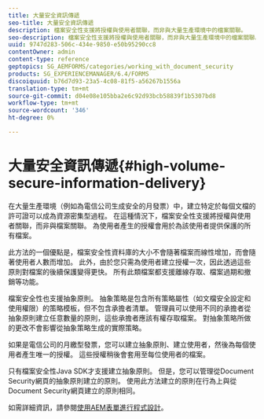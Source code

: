 ```yaml
---
title: 大量安全資訊傳遞
seo-title: 大量安全資訊傳遞
description: 檔案安全性支援將授權與使用者關聯，而非與大量生產環境中的檔案關聯。
seo-description: 檔案安全性支援將授權與使用者關聯，而非與大量生產環境中的檔案關聯。
uuid: 9747d283-506c-434e-9850-e50b95290cc8
contentOwner: admin
content-type: reference
geptopics: SG_AEMFORMS/categories/working_with_document_security
products: SG_EXPERIENCEMANAGER/6.4/FORMS
discoiquuid: b76d7d93-23a5-4c08-81f5-a56267b1556a
translation-type: tm+mt
source-git-commit: d04e08e105bba2e6c92d93bcb58839f1b5307bd8
workflow-type: tm+mt
source-wordcount: '346'
ht-degree: 0%

---
```



# 大量安全資訊傳遞{#high-volume-secure-information-delivery}

在大量生產環境（例如為電信公司生成安全的月發票）中，建立特定於每個文檔的許可證可以成為資源密集型過程。 在這種情況下，檔案安全性支援將授權與使用者關聯，而非與檔案關聯。 為使用者產生的授權會用於為該使用者提供保護的所有檔案。

此方法的一個優點是，檔案安全性資料庫的大小不會隨著檔案而線性增加，而會隨著使用者人數而增加。 此外，由於您只需為使用者建立授權一次，因此透過這些原則對檔案的後續保護變得更快。 所有此類檔案都支援離線存取、檔案過期和撤銷等功能。

檔案安全性也支援抽象原則。 抽象策略是包含所有策略屬性（如文檔安全設定和使用權限）的策略模板，但不包含承擔者清單。 管理員可以使用不同的承擔者從抽象原則建立任意數量的原則，這些承擔者應該有權存取檔案。 對抽象策略所做的更改不會影響從抽象策略生成的實際策略。

如果是電信公司的月繳型發票，您可以建立抽象原則、建立使用者，然後為每個使用者產生唯一的授權。 這些授權稍後會套用至每位使用者的檔案。

只有檔案安全性Java SDK才支援建立抽象原則。 但是，您可以管理從Document Security網頁的抽象原則建立的原則。 使用此方法建立的原則在行為上與從Document Security網頁建立的原則相同。

如需詳細資訊，請參閱[使用AEM表單進行程式設計](https://www.adobe.com/go/learn_aemforms_programming_63)。
